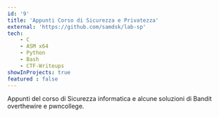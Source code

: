 ```yaml
---
id: '9'
title: 'Appunti Corso di Sicurezza e Privatezza'
external: 'https://github.com/samdsk/lab-sp'
tech:
    - C
    - ASM x64
    - Python 
    - Bash
    - CTF-Writeups
showInProjects: true
featured : false
---
```

Appunti del corso di Sicurezza informatica e alcune soluzioni di Bandit overthewire e pwncollege.